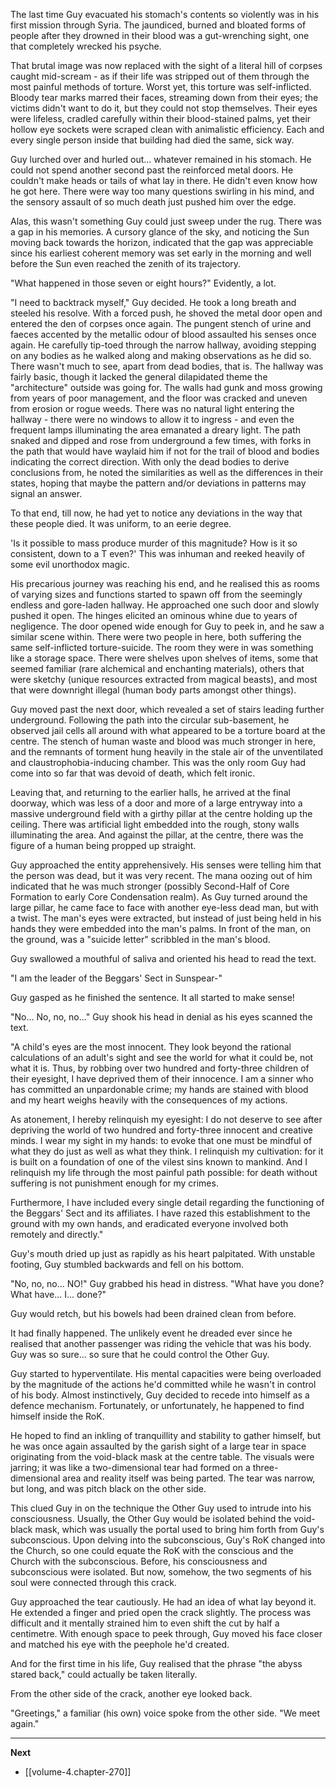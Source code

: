
The last time Guy evacuated his stomach's contents so violently was in his first mission through Syria. The jaundiced, burned and bloated forms of people after they drowned in their blood was a gut-wrenching sight, one that completely wrecked his psyche.

That brutal image was now replaced with the sight of a literal hill of corpses caught mid-scream - as if their life was stripped out of them through the most painful methods of torture. Worst yet, this torture was self-inflicted. Bloody tear marks marred their faces, streaming down from their eyes; the victims didn't want to do it, but they could not stop themselves. Their eyes were lifeless, cradled carefully within their blood-stained palms, yet their hollow eye sockets were scraped clean with animalistic efficiency. Each and every single person inside that building had died the same, sick way.

Guy lurched over and hurled out... whatever remained in his stomach. He could not spend another second past the reinforced metal doors. He couldn't make heads or tails of what lay in there. He didn't even know how he got here. There were way too many questions swirling in his mind, and the sensory assault of so much death just pushed him over the edge.

Alas, this wasn't something Guy could just sweep under the rug. There was a gap in his memories. A cursory glance of the sky, and noticing the Sun moving back towards the horizon, indicated that the gap was appreciable since his earliest coherent memory was set early in the morning and well before the Sun even reached the zenith of its trajectory.

"What happened in those seven or eight hours?" Evidently, a lot.

"I need to backtrack myself," Guy decided. He took a long breath and steeled his resolve. With a forced push, he shoved the metal door open and entered the den of corpses once again. The pungent stench of urine and faeces accented by the metallic odour of blood assaulted his senses once again. He carefully tip-toed through the narrow hallway, avoiding stepping on any bodies as he walked along and making observations as he did so. There wasn't much to see, apart from dead bodies, that is. The hallway was fairly basic, though it lacked the general dilapidated theme the "architecture" outside was going for. The walls had gunk and moss growing from years of poor management, and the floor was cracked and uneven from erosion or rogue weeds. There was no natural light entering the hallway - there were no windows to allow it to ingress - and even the frequent lamps illuminating the area emanated a dreary light. The path snaked and dipped and rose from underground a few times, with forks in the path that would have waylaid him if not for the trail of blood and bodies indicating the correct direction. With only the dead bodies to derive conclusions from, he noted the similarities as well as the differences in their states, hoping that maybe the pattern and/or deviations in patterns may signal an answer.

To that end, till now, he had yet to notice any deviations in the way that these people died. It was uniform, to an eerie degree.

'Is it possible to mass produce murder of this magnitude? How is it so consistent, down to a T even?' This was inhuman and reeked heavily of some evil unorthodox magic.

His precarious journey was reaching his end, and he realised this as rooms of varying sizes and functions started to spawn off from the seemingly endless and gore-laden hallway. He approached one such door and slowly pushed it open. The hinges elicited an ominous whine due to years of negligence. The door opened wide enough for Guy to peek in, and he saw a similar scene within. There were two people in here, both suffering the same self-inflicted torture-suicide. The room they were in was something like a storage space. There were shelves upon shelves of items, some that seemed familiar (rare alchemical and enchanting materials), others that were sketchy (unique resources extracted from magical beasts), and most that were downright illegal (human body parts amongst other things).

Guy moved past the next door, which revealed a set of stairs leading further underground. Following the path into the circular sub-basement, he observed jail cells all around with what appeared to be a torture board at the centre. The stench of human waste and blood was much stronger in here, and the remnants of torment hung heavily in the stale air of the unventilated and claustrophobia-inducing chamber. This was the only room Guy had come into so far that was devoid of death, which felt ironic.

Leaving that, and returning to the earlier halls, he arrived at the final doorway, which was less of a door and more of a large entryway into a massive underground field with a girthy pillar at the centre holding up the ceiling. There was artificial light embedded into the rough, stony walls illuminating the area. And against the pillar, at the centre, there was the figure of a human being propped up straight.

Guy approached the entity apprehensively. His senses were telling him that the person was dead, but it was very recent. The mana oozing out of him indicated that he was much stronger (possibly Second-Half of Core Formation to early Core Condensation realm). As Guy turned around the large pillar, he came face to face with another eye-less dead man, but with a twist. The man's eyes were extracted, but instead of just being held in his hands they were embedded into the man's palms. In front of the man, on the ground, was a "suicide letter" scribbled in the man's blood.

Guy swallowed a mouthful of saliva and oriented his head to read the text.

"I am the leader of the Beggars' Sect in Sunspear-"

Guy gasped as he finished the sentence. It all started to make sense!

"No... No, no, no..." Guy shook his head in denial as his eyes scanned the text.

"A child's eyes are the most innocent. They look beyond the rational calculations of an adult's sight and see the world for what it could be, not what it is. Thus, by robbing over two hundred and forty-three children of their eyesight, I have deprived them of their innocence. I am a sinner who has committed an unpardonable crime; my hands are stained with blood and my heart weighs heavily with the consequences of my actions.

As atonement, I hereby relinquish my eyesight: I do not deserve to see after depriving the world of two hundred and forty-three innocent and creative minds. I wear my sight in my hands: to evoke that one must be mindful of what they do just as well as what they think. I relinquish my cultivation: for it is built on a foundation of one of the vilest sins known to mankind. And I relinquish my life through the most painful path possible: for death without suffering is not punishment enough for my crimes.

Furthermore, I have included every single detail regarding the functioning of the Beggars' Sect and its affiliates. I have razed this establishment to the ground with my own hands, and eradicated everyone involved both remotely and directly."

Guy's mouth dried up just as rapidly as his heart palpitated. With unstable footing, Guy stumbled backwards and fell on his bottom.

"No, no, no... NO!" Guy grabbed his head in distress. "What have you done? What have... I... done?"

Guy would retch, but his bowels had been drained clean from before.

It had finally happened. The unlikely event he dreaded ever since he realised that another passenger was riding the vehicle that was his body. Guy was so sure... so sure that he could control the Other Guy.

Guy started to hyperventilate. His mental capacities were being overloaded by the magnitude of the actions he'd committed while he wasn't in control of his body. Almost instinctively, Guy decided to recede into himself as a defence mechanism. Fortunately, or unfortunately, he happened to find himself inside the RoK.

He hoped to find an inkling of tranquillity and stability to gather himself, but he was once again assaulted by the garish sight of a large tear in space originating from the void-black mask at the centre table. The visuals were jarring; it was like a two-dimensional tear had formed on a three-dimensional area and reality itself was being parted. The tear was narrow, but long, and was pitch black on the other side.

This clued Guy in on the technique the Other Guy used to intrude into his consciousness. Usually, the Other Guy would be isolated behind the void-black mask, which was usually the portal used to bring him forth from Guy's subconscious. Upon delving into the subconscious, Guy's RoK changed into the Church, so one could equate the RoK with the conscious and the Church with the subconscious. Before, his consciousness and subconscious were isolated. But now, somehow, the two segments of his soul were connected through this crack.

Guy approached the tear cautiously. He had an idea of what lay beyond it. He extended a finger and pried open the crack slightly. The process was difficult and it mentally strained him to even shift the cut by half a centimetre. With enough space to peek through, Guy moved his face closer and matched his eye with the peephole he'd created.

And for the first time in his life, Guy realised that the phrase "the abyss stared back," could actually be taken literally.

From the other side of the crack, another eye looked back.

"Greetings," a familiar (his own) voice spoke from the other side. "We meet again."

____

**Next**
* [[volume-4.chapter-270]]